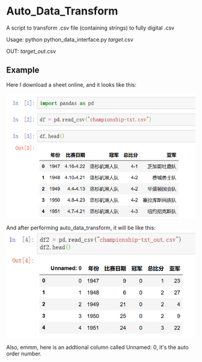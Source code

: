 # Auto_Data_Transform
A script to transform .csv file (containing strings) to fully digital .csv

Usage: python python_data_interface.py *target*.csv

OUT: *target_out*.csv

## Example

Here I download a sheet online, and it looks like this:

![INPUT](img/input.png)

And after performing auto_data_transform, it will be like this:
![OUTPUT](img/output.png)

Also, emmm, here is an addtional column called Unnamed: 0, it's the auto order number.